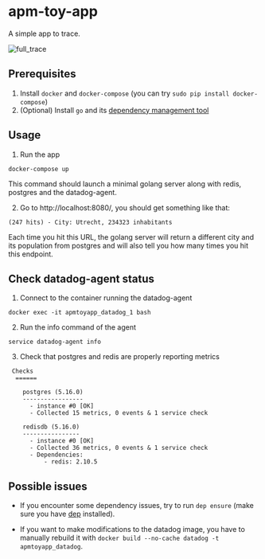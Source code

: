 # apm-toy-app
A simple app to trace.

![full_trace](https://github.com/gabsn/apm-toy-app/blob/img/full_trace.png)

## Prerequisites
1. Install `docker` and `docker-compose` (you can try `sudo pip install docker-compose`)
2. (Optional) Install `go` and its [dependency management tool](https://github.com/golang/dep)

## Usage
1. Run the app
```
docker-compose up
```
This command should launch a minimal golang server along with redis, postgres and the datadog-agent.

2. Go to http://localhost:8080/, you should get something like that:
```
(247 hits) - City: Utrecht, 234323 inhabitants
```
Each time you hit this URL, the golang server will return a different city and its population from postgres and will also tell you how many times you hit this endpoint.

## Check datadog-agent status
1. Connect to the container running the datadog-agent
```
docker exec -it apmtoyapp_datadog_1 bash
```
2. Run the info command of the agent
```
service datadog-agent info
```
3. Check that postgres and redis are properly reporting metrics
```
 Checks
  ======

    postgres (5.16.0)
    -----------------
      - instance #0 [OK]
      - Collected 15 metrics, 0 events & 1 service check

    redisdb (5.16.0)
    ----------------
      - instance #0 [OK]
      - Collected 36 metrics, 0 events & 1 service check
      - Dependencies:
          - redis: 2.10.5
```

## Possible issues
- If you encounter some dependency issues, try to run `dep ensure` (make sure you have [dep](https://github.com/golang/dep) installed).

- If you want to make modifications to the datadog image, you have to manually rebuild it with `docker build --no-cache datadog -t apmtoyapp_datadog`.
